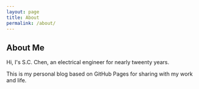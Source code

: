 ```yaml
---
layout: page
title: About
permalink: /about/
---
```


## About Me

Hi, I's S.C. Chen, an electrical engineer for nearly tweenty years.

This is my personal blog based on GitHub Pages for sharing with my work and life.